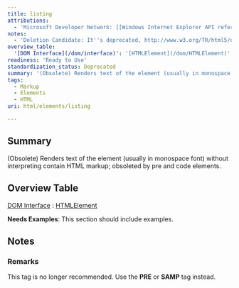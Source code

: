 ```yaml
---
title: listing
attributions:
  - 'Microsoft Developer Network: [[Windows Internet Explorer API reference](http://msdn.microsoft.com/en-us/library/ie/hh828809%28v=vs.85%29.aspx) Article]'
notes:
  - 'Deletion Candidate: It''s deprecated, http://www.w3.org/TR/html5/obsolete.html#non-conforming-features'
overview_table:
  '[DOM Interface](/dom/interface)': '[HTMLElement](/dom/HTMLElement)'
readiness: 'Ready to Use'
standardization_status: Deprecated
summary: '(Obsolete) Renders text of the element (usually in monospace font) without interpreting contain HTML markup; obsoleted by pre and code elements.'
tags:
  - Markup
  - Elements
  - HTML
uri: html/elements/listing

---
```

## Summary

(Obsolete) Renders text of the element (usually in monospace font) without interpreting contain HTML markup; obsoleted by pre and code elements.

## Overview Table

[DOM Interface](/dom/interface)
:   [HTMLElement](/dom/HTMLElement)

**Needs Examples**: This section should include examples.

## Notes

### Remarks

This tag is no longer recommended. Use the **PRE** or **SAMP** tag instead.
